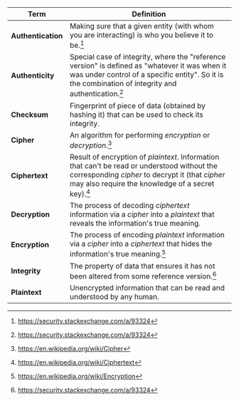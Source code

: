 | Term               | Definition                                                                                                                                                                                             |
| ------------------ | ------------------------------------------------------------------------------------------------------------------------------------------------------------------------------------------------------ |
| **Authentication** | Making sure that a given entity (with whom you are interacting) is who you believe it to be.[^1]                                                                                                       |
| **Authenticity**   | Special case of integrity, where the "reference version" is defined as "whatever it was when it was under control of a specific entity". So it is the combination of integrity and authentication.[^1] |
| **Checksum**       | Fingerprint of piece of data (obtained by hashing it) that can be used to check its integrity.                                                                                                         |
| **Cipher**         | An algorithm for performing _encryption_ or _decryption_.[^2]                                                                                                                                          |
| **Ciphertext**     | Result of encryption of _plaintext_. Information that can't be read or understood without the corresponding _cipher_ to decrypt it (that _cipher_ may also require the knowledge of a secret key).[^3] |
| **Decryption**     | The process of decoding _ciphertext_ information via a _cipher_ into a _plaintext_ that reveals the information's true meaning.                                                                        |
| **Encryption**     | The process of encoding _plaintext_ information via a _cipher_ into a _ciphertext_ that hides the information's true meaning.[^4]                                                                      |
| **Integrity**      | The property of data that ensures it has not been altered from some reference version.[^1]                                                                                                             |
| **Plaintext**      | Unencrypted information that can be read and understood by any human.                                                                                                                                  |

[^1]: https://security.stackexchange.com/a/93324

[^2]: https://en.wikipedia.org/wiki/Cipher

[^3]: https://en.wikipedia.org/wiki/Ciphertext

[^4]: https://en.wikipedia.org/wiki/Encryption
